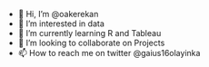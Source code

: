 - 👋 Hi, I’m @oakerekan
- 👀 I’m interested in data
- 🌱 I’m currently learning R and Tableau
- 💞️ I’m looking to collaborate on Projects
- 📫 How to reach me on twitter @gaius16olayinka

<!---
oakerekan/oakerekan is a ✨ special ✨ repository because its `README.md` (this file) appears on your GitHub profile.
You can click the Preview link to take a look at your changes.
--->
